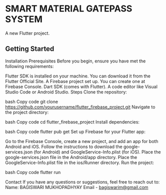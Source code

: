 # SMART MATERIAL GATEPASS SYSTEM

A new Flutter project.

## Getting Started

Installation
Prerequisites
Before you begin, ensure you have met the following requirements:

Flutter SDK is installed on your machine. You can download it from the Flutter Official Site.
A Firebase project set up. You can create one at Firebase Console.
Dart SDK (comes with Flutter).
A code editor like Visual Studio Code or Android Studio.
Steps
Clone the repository:

bash
Copy code
git clone https://github.com/yourusername/flutter_firebase_project.git
Navigate to the project directory:

bash
Copy code
cd flutter_firebase_project
Install dependencies:

bash
Copy code
flutter pub get
Set up Firebase for your Flutter app:

Go to the Firebase Console, create a new project, and add an app for both Android and iOS.
Follow the instructions to download the google-services.json (for Android) and GoogleService-Info.plist (for iOS).
Place the google-services.json file in the Android/app directory.
Place the GoogleService-Info.plist file in the ios/Runner directory.
Run the project:

bash
Copy code
flutter run

Contact
If you have any questions or suggestions, feel free to reach out to:
Name: BAGISWARI MUKHOPADHYAY
Email - bagiswarim@gmail.com


